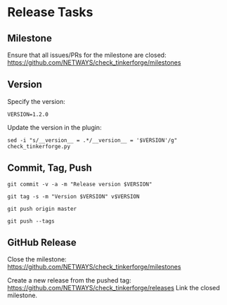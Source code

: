 # Release Tasks

## Milestone

Ensure that all issues/PRs for the milestone are closed: https://github.com/NETWAYS/check_tinkerforge/milestones

## Version

Specify the version:

```
VERSION=1.2.0
```

Update the version in the plugin:

```
sed -i "s/__version__ = .*/__version__ = '$VERSION'/g" check_tinkerforge.py
```

## Commit, Tag, Push

```
git commit -v -a -m "Release version $VERSION"
```

```
git tag -s -m "Version $VERSION" v$VERSION
```

```
git push origin master

git push --tags
```

## GitHub Release

Close the milestone: https://github.com/NETWAYS/check_tinkerforge/milestones

Create a new release from the pushed tag: https://github.com/NETWAYS/check_tinkerforge/releases
Link the closed milestone.


